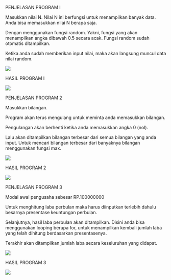 PENJELASAN PROGRAM I

Masukkan nilai N. Nilai N ini berfungsi untuk menampilkan banyak data. Anda bisa memasukkan nilai N berapa saja.

Dengan menggunakan fungsi random. Yakni, fungsi yang akan menampilkan angka dibawah 0.5 secara acak. Fungsi random sudah otomatis ditampilkan.

Ketika anda sudah memberikan input nilai, maka akan langsung muncul data nilai random.

![](screenshoot/1.JPG)

HASIL PROGRAM I

![](screenshoot/2.JPG)

PENJELASAN PROGRAM 2

Masukkan bilangan.

Program akan terus mengulang untuk meminta anda memasukkan bilangan.

Pengulangan akan berhenti ketika anda memasukkan angka 0 (nol).

Lalu akan ditampilkan bilangan terbesar dari semua bilangan yang anda input. Untuk mencari bilangan terbesar dari banyaknya bilangan menggunakan fungsi max.

![](screenshoot/3.JPG)

HASIL PROGRAM 2

![](screenshoot/4.JPG)

PENJELASAN PROGRAM 3

Modal awal pengusaha sebesar RP.100000000

Untuk menghitung laba perbulan maka harus diinputkan terlebih dahulu besarnya presentase keuntungan perbulan.

Selanjutnya, hasil laba perbulan akan ditampilkan. Disini anda bisa menggunakan looping berupa for, untuk menampilkan kembali jumlah laba yang telah dihitung berdasarkan presentasenya.

Terakhir akan ditampilkan jumlah laba secara keseluruhan yang didapat.

![](screenshoot/5.JPG)

HASIL PROGRAM 3

![](screenshoot/6.JPG)
